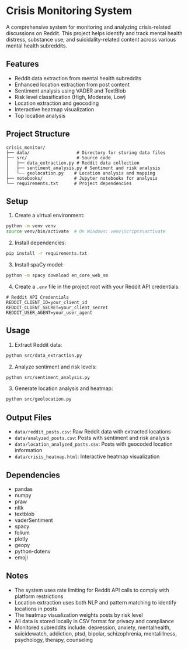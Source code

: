 # Crisis Monitoring System

A comprehensive system for monitoring and analyzing crisis-related discussions on Reddit. This project helps identify and track mental health distress, substance use, and suicidality-related content across various mental health subreddits.

## Features

- Reddit data extraction from mental health subreddits
- Enhanced location extraction from post content
- Sentiment analysis using VADER and TextBlob
- Risk level classification (High, Moderate, Low)
- Location extraction and geocoding
- Interactive heatmap visualization
- Top location analysis

## Project Structure

```
crisis_monitor/
├── data/                  # Directory for storing data files
├── src/                   # Source code
│   ├── data_extraction.py # Reddit data collection
│   ├── sentiment_analysis.py # Sentiment and risk analysis
│   └── geolocation.py    # Location analysis and mapping
├── notebooks/            # Jupyter notebooks for analysis
└── requirements.txt      # Project dependencies
```

## Setup

1. Create a virtual environment:
```bash
python -m venv venv
source venv/bin/activate  # On Windows: venv\Scripts\activate
```

2. Install dependencies:
```bash
pip install -r requirements.txt
```

3. Install spaCy model:
```bash
python -m spacy download en_core_web_sm
```

4. Create a `.env` file in the project root with your Reddit API credentials:
```
# Reddit API Credentials
REDDIT_CLIENT_ID=your_client_id
REDDIT_CLIENT_SECRET=your_client_secret
REDDIT_USER_AGENT=your_user_agent
```

## Usage

1. Extract Reddit data:
```bash
python src/data_extraction.py
```

2. Analyze sentiment and risk levels:
```bash
python src/sentiment_analysis.py
```

3. Generate location analysis and heatmap:
```bash
python src/geolocation.py
```

## Output Files

- `data/reddit_posts.csv`: Raw Reddit data with extracted locations
- `data/analyzed_posts.csv`: Posts with sentiment and risk analysis
- `data/location_analyzed_posts.csv`: Posts with geocoded location information
- `data/crisis_heatmap.html`: Interactive heatmap visualization

## Dependencies

- pandas
- numpy
- praw
- nltk
- textblob
- vaderSentiment
- spacy
- folium
- plotly
- geopy
- python-dotenv
- emoji

## Notes

- The system uses rate limiting for Reddit API calls to comply with platform restrictions
- Location extraction uses both NLP and pattern matching to identify locations in posts
- The heatmap visualization weights posts by risk level
- All data is stored locally in CSV format for privacy and compliance
- Monitored subreddits include: depression, anxiety, mentalhealth, suicidewatch, addiction, ptsd, bipolar, schizophrenia, mentalillness, psychology, therapy, counseling 
